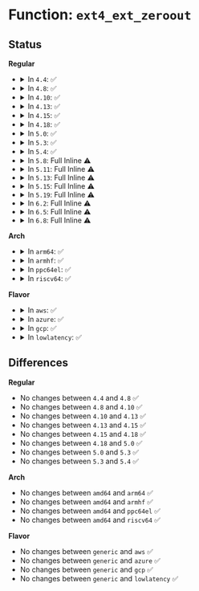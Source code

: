 # Function: <code>ext4_ext_zeroout</code>

## Status
<b>Regular</b>
<ul>
<li>
<details>
<summary>In <code>4.4</code>: ✅</summary>

```c
int ext4_ext_zeroout(struct inode *inode, struct ext4_extent *ex);
```

**Collision:** Unique Static

**Inline:** No

**Transformation:** False

**Instances:**

```
In fs/ext4/extents.c (ffffffff812c2710)
Location: fs/ext4/extents.c:3118
Inline: False
Direct callers:
  - fs/ext4/extents.c:ext4_split_extent_at
  - fs/ext4/extents.c:ext4_split_extent_at
  - fs/ext4/extents.c:ext4_split_extent_at
  - fs/ext4/extents.c:ext4_ext_handle_unwritten_extents
  - fs/ext4/extents.c:ext4_ext_handle_unwritten_extents
  - fs/ext4/extents.c:ext4_ext_handle_unwritten_extents
```
**Symbols:**

```
ffffffff812c2710-ffffffff812c2785: ext4_ext_zeroout (STB_LOCAL)
```
</details>
</li>
<li>
<details>
<summary>In <code>4.8</code>: ✅</summary>

```c
int ext4_ext_zeroout(struct inode *inode, struct ext4_extent *ex);
```

**Collision:** Unique Static

**Inline:** No

**Transformation:** False

**Instances:**

```
In fs/ext4/extents.c (ffffffff812f2080)
Location: fs/ext4/extents.c:3140
Inline: False
Direct callers:
  - fs/ext4/extents.c:ext4_ext_map_blocks
  - fs/ext4/extents.c:ext4_ext_map_blocks
  - fs/ext4/extents.c:ext4_ext_map_blocks
  - fs/ext4/extents.c:ext4_split_extent_at
  - fs/ext4/extents.c:ext4_split_extent_at
  - fs/ext4/extents.c:ext4_split_extent_at
```
**Symbols:**

```
ffffffff812f2080-ffffffff812f20b1: ext4_ext_zeroout (STB_LOCAL)
```
</details>
</li>
<li>
<details>
<summary>In <code>4.10</code>: ✅</summary>

```c
int ext4_ext_zeroout(struct inode *inode, struct ext4_extent *ex);
```

**Collision:** Unique Static

**Inline:** No

**Transformation:** False

**Instances:**

```
In fs/ext4/extents.c (ffffffff81308050)
Location: fs/ext4/extents.c:3140
Inline: False
Direct callers:
  - fs/ext4/extents.c:ext4_ext_map_blocks
  - fs/ext4/extents.c:ext4_ext_map_blocks
  - fs/ext4/extents.c:ext4_ext_map_blocks
  - fs/ext4/extents.c:ext4_split_extent_at
  - fs/ext4/extents.c:ext4_split_extent_at
  - fs/ext4/extents.c:ext4_split_extent_at
```
**Symbols:**

```
ffffffff81308050-ffffffff81308081: ext4_ext_zeroout (STB_LOCAL)
```
</details>
</li>
<li>
<details>
<summary>In <code>4.13</code>: ✅</summary>

```c
int ext4_ext_zeroout(struct inode *inode, struct ext4_extent *ex);
```

**Collision:** Unique Static

**Inline:** No

**Transformation:** False

**Instances:**

```
In fs/ext4/extents.c (ffffffff812e6810)
Location: fs/ext4/extents.c:3141
Inline: False
Direct callers:
  - fs/ext4/extents.c:ext4_ext_handle_unwritten_extents
  - fs/ext4/extents.c:ext4_ext_handle_unwritten_extents
  - fs/ext4/extents.c:ext4_split_extent_at
  - fs/ext4/extents.c:ext4_split_extent_at
  - fs/ext4/extents.c:ext4_split_extent_at
```
**Symbols:**

```
ffffffff812e6810-ffffffff812e6841: ext4_ext_zeroout (STB_LOCAL)
```
</details>
</li>
<li>
<details>
<summary>In <code>4.15</code>: ✅</summary>

```c
int ext4_ext_zeroout(struct inode *inode, struct ext4_extent *ex);
```

**Collision:** Unique Static

**Inline:** No

**Transformation:** False

**Instances:**

```
In fs/ext4/extents.c (ffffffff8130b220)
Location: fs/ext4/extents.c:3141
Inline: False
Direct callers:
  - fs/ext4/extents.c:ext4_ext_handle_unwritten_extents
  - fs/ext4/extents.c:ext4_ext_handle_unwritten_extents
  - fs/ext4/extents.c:ext4_split_extent_at
  - fs/ext4/extents.c:ext4_split_extent_at
  - fs/ext4/extents.c:ext4_split_extent_at
```
**Symbols:**

```
ffffffff8130b220-ffffffff8130b251: ext4_ext_zeroout (STB_LOCAL)
```
</details>
</li>
<li>
<details>
<summary>In <code>4.18</code>: ✅</summary>

```c
int ext4_ext_zeroout(struct inode *inode, struct ext4_extent *ex);
```

**Collision:** Unique Static

**Inline:** No

**Transformation:** False

**Instances:**

```
In fs/ext4/extents.c (ffffffff813391d0)
Location: fs/ext4/extents.c:3135
Inline: False
Direct callers:
  - fs/ext4/extents.c:ext4_ext_handle_unwritten_extents
  - fs/ext4/extents.c:ext4_ext_handle_unwritten_extents
  - fs/ext4/extents.c:ext4_split_extent_at
  - fs/ext4/extents.c:ext4_split_extent_at
  - fs/ext4/extents.c:ext4_split_extent_at
```
**Symbols:**

```
ffffffff813391d0-ffffffff81339201: ext4_ext_zeroout (STB_LOCAL)
```
</details>
</li>
<li>
<details>
<summary>In <code>5.0</code>: ✅</summary>

```c
int ext4_ext_zeroout(struct inode *inode, struct ext4_extent *ex);
```

**Collision:** Unique Static

**Inline:** No

**Transformation:** False

**Instances:**

```
In fs/ext4/extents.c (ffffffff81350490)
Location: fs/ext4/extents.c:3197
Inline: False
Direct callers:
  - fs/ext4/extents.c:ext4_ext_handle_unwritten_extents
  - fs/ext4/extents.c:ext4_ext_handle_unwritten_extents
  - fs/ext4/extents.c:ext4_split_extent_at
  - fs/ext4/extents.c:ext4_split_extent_at
  - fs/ext4/extents.c:ext4_split_extent_at
```
**Symbols:**

```
ffffffff81350490-ffffffff813504c1: ext4_ext_zeroout (STB_LOCAL)
```
</details>
</li>
<li>
<details>
<summary>In <code>5.3</code>: ✅</summary>

```c
int ext4_ext_zeroout(struct inode *inode, struct ext4_extent *ex);
```

**Collision:** Unique Static

**Inline:** No

**Transformation:** False

**Instances:**

```
In fs/ext4/extents.c (ffffffff81379150)
Location: fs/ext4/extents.c:3217
Inline: False
Direct callers:
  - fs/ext4/extents.c:ext4_ext_convert_to_initialized
  - fs/ext4/extents.c:ext4_ext_convert_to_initialized
  - fs/ext4/extents.c:ext4_split_extent_at
  - fs/ext4/extents.c:ext4_split_extent_at
  - fs/ext4/extents.c:ext4_split_extent_at
```
**Symbols:**

```
ffffffff81379150-ffffffff81379181: ext4_ext_zeroout (STB_LOCAL)
```
</details>
</li>
<li>
<details>
<summary>In <code>5.4</code>: ✅</summary>

```c
int ext4_ext_zeroout(struct inode *inode, struct ext4_extent *ex);
```

**Collision:** Unique Static

**Inline:** No

**Transformation:** False

**Instances:**

```
In fs/ext4/extents.c (ffffffff81391500)
Location: fs/ext4/extents.c:3263
Inline: False
Direct callers:
  - fs/ext4/extents.c:ext4_ext_convert_to_initialized
  - fs/ext4/extents.c:ext4_ext_convert_to_initialized
  - fs/ext4/extents.c:ext4_split_extent_at
  - fs/ext4/extents.c:ext4_split_extent_at
  - fs/ext4/extents.c:ext4_split_extent_at
```
**Symbols:**

```
ffffffff81391500-ffffffff81391531: ext4_ext_zeroout (STB_LOCAL)
```
</details>
</li>
<li>
<details>
<summary>In <code>5.8</code>: Full Inline ⚠️</summary>

**Collision:** Unique Static

**Inline:** Full

**Transformation:** False

**Instances:**

```
In fs/ext4/extents.c (ffffffff813e2d22)
Location: fs/ext4/extents.c:3100
Inline: True
Inline callers:
  - fs/ext4/extents.c:ext4_ext_convert_to_initialized
  - fs/ext4/extents.c:ext4_ext_convert_to_initialized
  - fs/ext4/extents.c:ext4_split_extent_at
  - fs/ext4/extents.c:ext4_split_extent_at
  - fs/ext4/extents.c:ext4_split_extent_at
```
</details>
</li>
<li>
<details>
<summary>In <code>5.11</code>: Full Inline ⚠️</summary>

**Collision:** Unique Static

**Inline:** Full

**Transformation:** False

**Instances:**

```
In fs/ext4/extents.c (ffffffff813f458b)
Location: fs/ext4/extents.c:3099
Inline: True
Inline callers:
  - fs/ext4/extents.c:ext4_ext_convert_to_initialized
  - fs/ext4/extents.c:ext4_ext_convert_to_initialized
  - fs/ext4/extents.c:ext4_split_extent_at
  - fs/ext4/extents.c:ext4_split_extent_at
  - fs/ext4/extents.c:ext4_split_extent_at
```
</details>
</li>
<li>
<details>
<summary>In <code>5.13</code>: Full Inline ⚠️</summary>

**Collision:** Unique Static

**Inline:** Full

**Transformation:** False

**Instances:**

```
In fs/ext4/extents.c (ffffffff813fa7ca)
Location: fs/ext4/extents.c:3102
Inline: True
Inline callers:
  - fs/ext4/extents.c:ext4_ext_convert_to_initialized
  - fs/ext4/extents.c:ext4_ext_convert_to_initialized
  - fs/ext4/extents.c:ext4_split_extent_at
  - fs/ext4/extents.c:ext4_split_extent_at
  - fs/ext4/extents.c:ext4_split_extent_at
```
</details>
</li>
<li>
<details>
<summary>In <code>5.15</code>: Full Inline ⚠️</summary>

**Collision:** Unique Static

**Inline:** Full

**Transformation:** False

**Instances:**

```
In fs/ext4/extents.c (ffffffff8144ce10)
Location: fs/ext4/extents.c:3140
Inline: True
Inline callers:
  - fs/ext4/extents.c:ext4_ext_convert_to_initialized
  - fs/ext4/extents.c:ext4_ext_convert_to_initialized
  - fs/ext4/extents.c:ext4_split_extent_at
  - fs/ext4/extents.c:ext4_split_extent_at
  - fs/ext4/extents.c:ext4_split_extent_at
```
</details>
</li>
<li>
<details>
<summary>In <code>5.19</code>: Full Inline ⚠️</summary>

**Collision:** Unique Static

**Inline:** Full

**Transformation:** False

**Instances:**

```
In fs/ext4/extents.c (ffffffff814c9698)
Location: fs/ext4/extents.c:3139
Inline: True
Inline callers:
  - fs/ext4/extents.c:ext4_ext_convert_to_initialized
  - fs/ext4/extents.c:ext4_ext_convert_to_initialized
  - fs/ext4/extents.c:ext4_split_extent_at
  - fs/ext4/extents.c:ext4_split_extent_at
  - fs/ext4/extents.c:ext4_split_extent_at
```
</details>
</li>
<li>
<details>
<summary>In <code>6.2</code>: Full Inline ⚠️</summary>

**Collision:** Unique Static

**Inline:** Full

**Transformation:** False

**Instances:**

```
In fs/ext4/extents.c (ffffffff81561d08)
Location: fs/ext4/extents.c:3144
Inline: True
Inline callers:
  - fs/ext4/extents.c:ext4_ext_convert_to_initialized
  - fs/ext4/extents.c:ext4_ext_convert_to_initialized
  - fs/ext4/extents.c:ext4_split_extent_at
  - fs/ext4/extents.c:ext4_split_extent_at
  - fs/ext4/extents.c:ext4_split_extent_at
```
</details>
</li>
<li>
<details>
<summary>In <code>6.5</code>: Full Inline ⚠️</summary>

**Collision:** Unique Static

**Inline:** Full

**Transformation:** False

**Instances:**

```
In fs/ext4/extents.c (ffffffff81599a76)
Location: fs/ext4/extents.c:3144
Inline: True
Inline callers:
  - fs/ext4/extents.c:ext4_ext_convert_to_initialized
  - fs/ext4/extents.c:ext4_ext_convert_to_initialized
  - fs/ext4/extents.c:ext4_split_extent_at
  - fs/ext4/extents.c:ext4_split_extent_at
  - fs/ext4/extents.c:ext4_split_extent_at
```
</details>
</li>
<li>
<details>
<summary>In <code>6.8</code>: Full Inline ⚠️</summary>

**Collision:** Unique Static

**Inline:** Full

**Transformation:** False

**Instances:**

```
In fs/ext4/extents.c (ffffffff815d28f6)
Location: fs/ext4/extents.c:3120
Inline: True
Inline callers:
  - fs/ext4/extents.c:ext4_ext_convert_to_initialized
  - fs/ext4/extents.c:ext4_ext_convert_to_initialized
  - fs/ext4/extents.c:ext4_split_extent_at
  - fs/ext4/extents.c:ext4_split_extent_at
  - fs/ext4/extents.c:ext4_split_extent_at
```
</details>
</li>
</ul>
<b>Arch</b>
<ul>
<li>
<details>
<summary>In <code>arm64</code>: ✅</summary>

```c
int ext4_ext_zeroout(struct inode *inode, struct ext4_extent *ex);
```

**Collision:** Unique Static

**Inline:** No

**Transformation:** False

**Instances:**

```
In fs/ext4/extents.c (ffff800010464140)
Location: fs/ext4/extents.c:3263
Inline: False
Direct callers:
  - fs/ext4/extents.c:ext4_ext_convert_to_initialized
  - fs/ext4/extents.c:ext4_ext_convert_to_initialized
  - fs/ext4/extents.c:ext4_split_extent_at
  - fs/ext4/extents.c:ext4_split_extent_at
  - fs/ext4/extents.c:ext4_split_extent_at
```
**Symbols:**

```
ffff800010464140-ffff800010464190: ext4_ext_zeroout (STB_LOCAL)
```
</details>
</li>
<li>
<details>
<summary>In <code>armhf</code>: ✅</summary>

```c
int ext4_ext_zeroout(struct inode *inode, struct ext4_extent *ex);
```

**Collision:** Unique Static

**Inline:** No

**Transformation:** False

**Instances:**

```
In fs/ext4/extents.c (c0625104)
Location: fs/ext4/extents.c:3263
Inline: False
Direct callers:
  - fs/ext4/extents.c:ext4_ext_convert_to_initialized
  - fs/ext4/extents.c:ext4_ext_convert_to_initialized
  - fs/ext4/extents.c:ext4_split_extent_at
  - fs/ext4/extents.c:ext4_split_extent_at
  - fs/ext4/extents.c:ext4_split_extent_at
```
**Symbols:**

```
c0625104-c0625144: ext4_ext_zeroout (STB_LOCAL)
```
</details>
</li>
<li>
<details>
<summary>In <code>ppc64el</code>: ✅</summary>

```c
int ext4_ext_zeroout(struct inode *inode, struct ext4_extent *ex);
```

**Collision:** Unique Static

**Inline:** No

**Transformation:** False

**Instances:**

```
In fs/ext4/extents.c (c000000000582190)
Location: fs/ext4/extents.c:3263
Inline: False
Direct callers:
  - fs/ext4/extents.c:ext4_ext_convert_to_initialized
  - fs/ext4/extents.c:ext4_ext_convert_to_initialized
  - fs/ext4/extents.c:ext4_split_extent_at
  - fs/ext4/extents.c:ext4_split_extent_at
  - fs/ext4/extents.c:ext4_split_extent_at
```
**Symbols:**

```
c000000000582190-c0000000005821e8: ext4_ext_zeroout (STB_LOCAL)
```
</details>
</li>
<li>
<details>
<summary>In <code>riscv64</code>: ✅</summary>

```c
int ext4_ext_zeroout(struct inode *inode, struct ext4_extent *ex);
```

**Collision:** Unique Static

**Inline:** No

**Transformation:** False

**Instances:**

```
In fs/ext4/extents.c (ffffffe0002f2f9c)
Location: fs/ext4/extents.c:3263
Inline: False
Direct callers:
  - fs/ext4/extents.c:ext4_ext_convert_to_initialized
  - fs/ext4/extents.c:ext4_ext_convert_to_initialized
  - fs/ext4/extents.c:ext4_split_extent_at
  - fs/ext4/extents.c:ext4_split_extent_at
  - fs/ext4/extents.c:ext4_split_extent_at
```
**Symbols:**

```
ffffffe0002f2f9c-ffffffe0002f2fec: ext4_ext_zeroout (STB_LOCAL)
```
</details>
</li>
</ul>
<b>Flavor</b>
<ul>
<li>
<details>
<summary>In <code>aws</code>: ✅</summary>

```c
int ext4_ext_zeroout(struct inode *inode, struct ext4_extent *ex);
```

**Collision:** Unique Static

**Inline:** No

**Transformation:** False

**Instances:**

```
In fs/ext4/extents.c (ffffffff81389ae0)
Location: fs/ext4/extents.c:3263
Inline: False
Direct callers:
  - fs/ext4/extents.c:ext4_ext_convert_to_initialized
  - fs/ext4/extents.c:ext4_ext_convert_to_initialized
  - fs/ext4/extents.c:ext4_split_extent_at
  - fs/ext4/extents.c:ext4_split_extent_at
  - fs/ext4/extents.c:ext4_split_extent_at
```
**Symbols:**

```
ffffffff81389ae0-ffffffff81389b11: ext4_ext_zeroout (STB_LOCAL)
```
</details>
</li>
<li>
<details>
<summary>In <code>azure</code>: ✅</summary>

```c
int ext4_ext_zeroout(struct inode *inode, struct ext4_extent *ex);
```

**Collision:** Unique Static

**Inline:** No

**Transformation:** False

**Instances:**

```
In fs/ext4/extents.c (ffffffff8137a570)
Location: fs/ext4/extents.c:3263
Inline: False
Direct callers:
  - fs/ext4/extents.c:ext4_ext_convert_to_initialized
  - fs/ext4/extents.c:ext4_ext_convert_to_initialized
  - fs/ext4/extents.c:ext4_split_extent_at
  - fs/ext4/extents.c:ext4_split_extent_at
  - fs/ext4/extents.c:ext4_split_extent_at
```
**Symbols:**

```
ffffffff8137a570-ffffffff8137a5a1: ext4_ext_zeroout (STB_LOCAL)
```
</details>
</li>
<li>
<details>
<summary>In <code>gcp</code>: ✅</summary>

```c
int ext4_ext_zeroout(struct inode *inode, struct ext4_extent *ex);
```

**Collision:** Unique Static

**Inline:** No

**Transformation:** False

**Instances:**

```
In fs/ext4/extents.c (ffffffff81387440)
Location: fs/ext4/extents.c:3263
Inline: False
Direct callers:
  - fs/ext4/extents.c:ext4_ext_convert_to_initialized
  - fs/ext4/extents.c:ext4_ext_convert_to_initialized
  - fs/ext4/extents.c:ext4_split_extent_at
  - fs/ext4/extents.c:ext4_split_extent_at
  - fs/ext4/extents.c:ext4_split_extent_at
```
**Symbols:**

```
ffffffff81387440-ffffffff81387471: ext4_ext_zeroout (STB_LOCAL)
```
</details>
</li>
<li>
<details>
<summary>In <code>lowlatency</code>: ✅</summary>

```c
int ext4_ext_zeroout(struct inode *inode, struct ext4_extent *ex);
```

**Collision:** Unique Static

**Inline:** No

**Transformation:** False

**Instances:**

```
In fs/ext4/extents.c (ffffffff8139b120)
Location: fs/ext4/extents.c:3263
Inline: False
Direct callers:
  - fs/ext4/extents.c:ext4_ext_convert_to_initialized
  - fs/ext4/extents.c:ext4_ext_convert_to_initialized
  - fs/ext4/extents.c:ext4_split_extent_at
  - fs/ext4/extents.c:ext4_split_extent_at
  - fs/ext4/extents.c:ext4_split_extent_at
```
**Symbols:**

```
ffffffff8139b120-ffffffff8139b151: ext4_ext_zeroout (STB_LOCAL)
```
</details>
</li>
</ul>

## Differences
<b>Regular</b>
<ul>
<li>
No changes between <code>4.4</code> and <code>4.8</code> ✅
</li>
<li>
No changes between <code>4.8</code> and <code>4.10</code> ✅
</li>
<li>
No changes between <code>4.10</code> and <code>4.13</code> ✅
</li>
<li>
No changes between <code>4.13</code> and <code>4.15</code> ✅
</li>
<li>
No changes between <code>4.15</code> and <code>4.18</code> ✅
</li>
<li>
No changes between <code>4.18</code> and <code>5.0</code> ✅
</li>
<li>
No changes between <code>5.0</code> and <code>5.3</code> ✅
</li>
<li>
No changes between <code>5.3</code> and <code>5.4</code> ✅
</li>
</ul>
<b>Arch</b>
<ul>
<li>
No changes between <code>amd64</code> and <code>arm64</code> ✅
</li>
<li>
No changes between <code>amd64</code> and <code>armhf</code> ✅
</li>
<li>
No changes between <code>amd64</code> and <code>ppc64el</code> ✅
</li>
<li>
No changes between <code>amd64</code> and <code>riscv64</code> ✅
</li>
</ul>
<b>Flavor</b>
<ul>
<li>
No changes between <code>generic</code> and <code>aws</code> ✅
</li>
<li>
No changes between <code>generic</code> and <code>azure</code> ✅
</li>
<li>
No changes between <code>generic</code> and <code>gcp</code> ✅
</li>
<li>
No changes between <code>generic</code> and <code>lowlatency</code> ✅
</li>
</ul>
